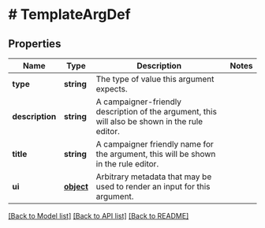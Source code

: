# # TemplateArgDef

## Properties

Name | Type | Description | Notes
------------ | ------------- | ------------- | -------------
**type** | **string** | The type of value this argument expects. | 
**description** | **string** | A campaigner-friendly description of the argument, this will also be shown in the rule editor. | 
**title** | **string** | A campaigner friendly name for the argument, this will be shown in the rule editor. | 
**ui** | [**object**](.md) | Arbitrary metadata that may be used to render an input for this argument. | 

[[Back to Model list]](../../README.md#documentation-for-models) [[Back to API list]](../../README.md#documentation-for-api-endpoints) [[Back to README]](../../README.md)


